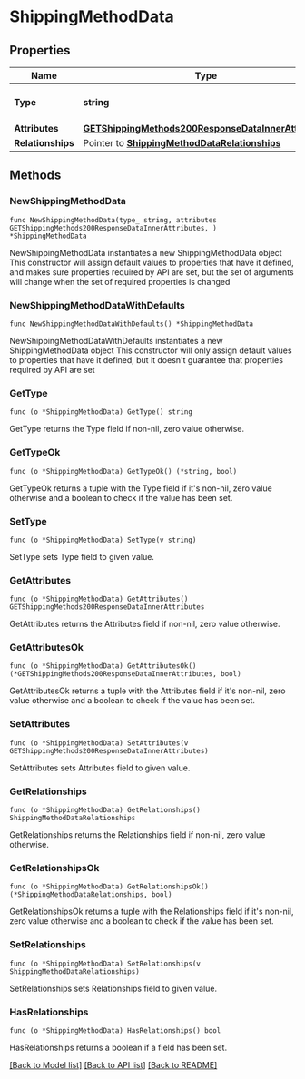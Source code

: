 # ShippingMethodData

## Properties

Name | Type | Description | Notes
------------ | ------------- | ------------- | -------------
**Type** | **string** | The resource&#39;s type | 
**Attributes** | [**GETShippingMethods200ResponseDataInnerAttributes**](GETShippingMethods200ResponseDataInnerAttributes.md) |  | 
**Relationships** | Pointer to [**ShippingMethodDataRelationships**](ShippingMethodDataRelationships.md) |  | [optional] 

## Methods

### NewShippingMethodData

`func NewShippingMethodData(type_ string, attributes GETShippingMethods200ResponseDataInnerAttributes, ) *ShippingMethodData`

NewShippingMethodData instantiates a new ShippingMethodData object
This constructor will assign default values to properties that have it defined,
and makes sure properties required by API are set, but the set of arguments
will change when the set of required properties is changed

### NewShippingMethodDataWithDefaults

`func NewShippingMethodDataWithDefaults() *ShippingMethodData`

NewShippingMethodDataWithDefaults instantiates a new ShippingMethodData object
This constructor will only assign default values to properties that have it defined,
but it doesn't guarantee that properties required by API are set

### GetType

`func (o *ShippingMethodData) GetType() string`

GetType returns the Type field if non-nil, zero value otherwise.

### GetTypeOk

`func (o *ShippingMethodData) GetTypeOk() (*string, bool)`

GetTypeOk returns a tuple with the Type field if it's non-nil, zero value otherwise
and a boolean to check if the value has been set.

### SetType

`func (o *ShippingMethodData) SetType(v string)`

SetType sets Type field to given value.


### GetAttributes

`func (o *ShippingMethodData) GetAttributes() GETShippingMethods200ResponseDataInnerAttributes`

GetAttributes returns the Attributes field if non-nil, zero value otherwise.

### GetAttributesOk

`func (o *ShippingMethodData) GetAttributesOk() (*GETShippingMethods200ResponseDataInnerAttributes, bool)`

GetAttributesOk returns a tuple with the Attributes field if it's non-nil, zero value otherwise
and a boolean to check if the value has been set.

### SetAttributes

`func (o *ShippingMethodData) SetAttributes(v GETShippingMethods200ResponseDataInnerAttributes)`

SetAttributes sets Attributes field to given value.


### GetRelationships

`func (o *ShippingMethodData) GetRelationships() ShippingMethodDataRelationships`

GetRelationships returns the Relationships field if non-nil, zero value otherwise.

### GetRelationshipsOk

`func (o *ShippingMethodData) GetRelationshipsOk() (*ShippingMethodDataRelationships, bool)`

GetRelationshipsOk returns a tuple with the Relationships field if it's non-nil, zero value otherwise
and a boolean to check if the value has been set.

### SetRelationships

`func (o *ShippingMethodData) SetRelationships(v ShippingMethodDataRelationships)`

SetRelationships sets Relationships field to given value.

### HasRelationships

`func (o *ShippingMethodData) HasRelationships() bool`

HasRelationships returns a boolean if a field has been set.


[[Back to Model list]](../README.md#documentation-for-models) [[Back to API list]](../README.md#documentation-for-api-endpoints) [[Back to README]](../README.md)


